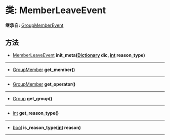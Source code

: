 # 类: MemberLeaveEvent  
  
**继承自:** [GroupMemberEvent](GroupMemberEvent.md)  
  
## 方法 
  
- [MemberLeaveEvent](MemberLeaveEvent.md) **init_meta([Dictionary](https://docs.godotengine.org/en/latest/classes/class_dictionary.html) dic, [int](https://docs.godotengine.org/en/latest/classes/class_int.html) reason_type)**  
  
---  
  
- [GroupMember](GroupMember.md) **get_member()**  
  
---  
  
- [GroupMember](GroupMember.md) **get_operator()**  
  
---  
  
- [Group](Group.md) **get_group()**  
  
---  
  
- [int](https://docs.godotengine.org/en/latest/classes/class_int.html) **get_reason_type()**  
  
---  
  
- [bool](https://docs.godotengine.org/en/latest/classes/class_bool.html) **is_reason_type([int](https://docs.godotengine.org/en/latest/classes/class_int.html) reason)**  
  
---  
  

